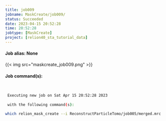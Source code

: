 ```yaml
---
title: job009
jobname: MaskCreate/job009/
status: Succeeded
date: 2023-04-15 20:52:28
time: 20:52:28
jobtype: [MaskCreate]
project: [relion40_sta_tutorial_data]
---
```


#### Job alias: None

{{< img src="maskcreate_job009.png" >}}

#### Job command(s):

```bash

 
 Executing new job on Sat Apr 15 20:52:28 2023
 
 with the following command(s): 

which relion_mask_create --i ReconstructParticleTomo/job005/merged.mrc --o MaskCreate/job009/mask.mrc --lowpass 15 --ini_threshold 0.2 --extend_inimask 3 --width_soft_edge 3 --j 16  --pipeline_control MaskCreate/job009/
 
 


